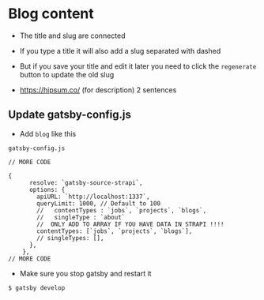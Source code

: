 # Blog content
* The title and slug are connected
* If you type a title it will also add a slug separated with dashed
* But if you save your title and edit it later you need to click the `regenerate` button to update the old slug

* https://hipsum.co/ (for description) 2 sentences

## Update gatsby-config.js
* Add `blog` like this

`gatsby-config.js`

```
// MORE CODE

{
      resolve: `gatsby-source-strapi`,
      options: {
        apiURL: `http://localhost:1337`,
        queryLimit: 1000, // Default to 100
        //   contentTypes : `jobs`, `projects`, `blogs`,
        //   singleType : `about`
        //  ONLY ADD TO ARRAY IF YOU HAVE DATA IN STRAPI !!!!
        contentTypes: [`jobs`, `projects`, `blogs`],
        // singleTypes: [],
      },
    },
// MORE CODE
```

* Make sure you stop gatsby and restart it

`$ gatsby develop`
